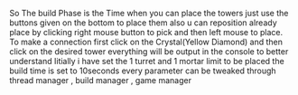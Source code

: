 So The build Phase is the Time when you can place the towers just use the buttons given on the bottom to place them also u can reposition already place by clicking right mouse button to pick and then left mouse to place. 
To make a connection first click on the Crystal(Yellow Diamond) and then click on the desired tower
everything will be output in the console to better understand 
Iitially i have set the 1 turret and 1 mortar limit to be placed
the build time is set to 10seconds 
every parameter can be tweaked through thread manager , build manager , game manager
